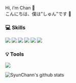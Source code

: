 Hi, i'm Chan 👋<br>
こんにちは、僕は"しゅん"です 👋
<br>
### 💻 Skills
<img src="https://img.shields.io/badge/csharp-512BD4?style=for-the-badge&logo=csharp&logoColor=black"> <img src="https://img.shields.io/badge/dotnet-512BD4?style=for-the-badge&logo=dotnet&logoColor=black"> <img src="https://img.shields.io/badge/javascript-F7DF1E?style=for-the-badge&logo=javascript&logoColor=black"> <img src="https://img.shields.io/badge/html5-E34F26?style=for-the-badge&logo=html5&logoColor=black"> <img src="https://img.shields.io/badge/css3-1572B6?style=for-the-badge&logo=css3&logoColor=black"> <img src="https://img.shields.io/badge/oracle-F80000?style=for-the-badge&logo=oracle&logoColor=black">
<br>
### 💡 Tools
<img src="https://img.shields.io/badge/azuredevops-0078D7?style=for-the-badge&logo=azuredevops&logoColor=black">

![SyunChann's github stats](https://github-readme-stats.vercel.app/api?username=SyunChann&show_icons=true)



